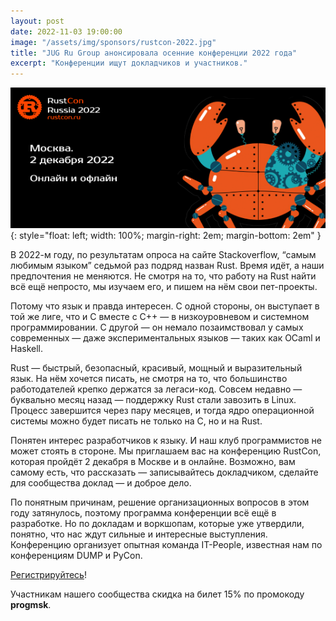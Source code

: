 ```yaml
---
layout: post
date: 2022-11-03 19:00:00
image: "/assets/img/sponsors/rustcon-2022.jpg"
title: "JUG Ru Group анонсировала осенние конференции 2022 года"
excerpt: "Конференции ищут докладчиков и участников."
---
```


![RustCon 2022](/assets/img/sponsors/rustcon-2022.jpg){: style="float: left; width: 100%; margin-right: 2em; margin-bottom: 2em" }

В 2022-м году, по результатам опроса на сайте Stackoverflow, “самым любимым языком” седьмой раз подряд назван Rust. Время идёт, а наши предпочтения не меняются. Не смотря на то, что работу на Rust найти всё ещё непросто, мы изучаем его, и пишем на нём свои пет-проекты.

Потому что язык и правда интересен. С одной стороны, он выступает в той же лиге, что и C вместе с C++ — в низкоуровневом и системном программировании. С другой — он немало позаимствовал у самых современных — даже экспериментальных языков — таких как OCaml и Haskell.

Rust — быстрый, безопасный, красивый, мощный и выразительный язык. На нём хочется писать, не смотря на то, что большинство работодателей крепко держатся за легаси-код. Совсем недавно — буквально месяц назад — поддержку Rust стали завозить в Linux. Процесс завершится через пару месяцев, и тогда ядро операционной системы можно будет писать не только на C, но и на Rust.

Понятен интерес разработчиков к языку. И наш клуб программистов не может стоять в стороне.
Мы приглашаем вас на конференцию RustCon, которая пройдёт 2 декабря в Москве и в онлайне. Возможно, вам самому есть, что рассказать — записывайтесь докладчиком, сделайте для сообщества доклад — и доброе дело. 

По понятным причинам, решение организационных вопросов в этом году затянулось, поэтому программа конференции всё ещё в разработке. Но по докладам и воркшопам, которые уже утвердили, понятно, что нас ждут сильные и интересные выступления. Конференцию организует опытная команда IT-People, известная нам по конференциям DUMP и PyCon.

[Регистрируйтесь](https://rustcon.ru/)!

Участникам нашего сообщества скидка на билет 15% по промокоду **progmsk**.
